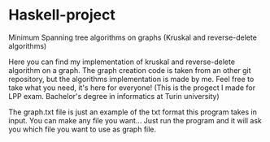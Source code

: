 # Haskell-project
Minimum Spanning tree algorithms on graphs (Kruskal and reverse-delete algorithms)


Here you can find my implementation of kruskal and reverse-delete algorithm on a graph.
The graph creation code is taken from an other git repository, but the algorithms implementation is made by me.
Feel free to take what you need, it's here for everyone! 
(This is the progect I made for LPP exam. Bachelor's degree in informatics at Turin university)

The graph.txt file is just an example of the txt format this program takes in input. You can make any file you want...
Just run the program and it will ask you which file you want to use as graph file.
